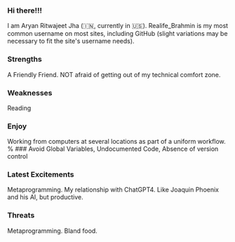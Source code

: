 ### Hi there!!!

I am Aryan Ritwajeet Jha (🇮🇳, currently in :us:). Realife_Brahmin is my most common username on most sites, including GitHub (slight variations may be necessary to fit the site's username needs).
### Strengths
A Friendly Friend. NOT afraid of getting out of my technical comfort zone.
### Weaknesses
Reading
### Enjoy
Working from computers at several locations as part of a uniform workflow.
% ### Avoid
Global Variables, Undocumented Code, Absence of version control
### Latest Excitements
Metaprogramming. My relationship with ChatGPT4. Like Joaquin Phoenix and his AI, but productive.
### Threats
Metaprogramming. Bland food.
